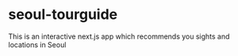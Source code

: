 # seoul-tourguide
This is an interactive next.js app which recommends you sights and locations in Seoul

